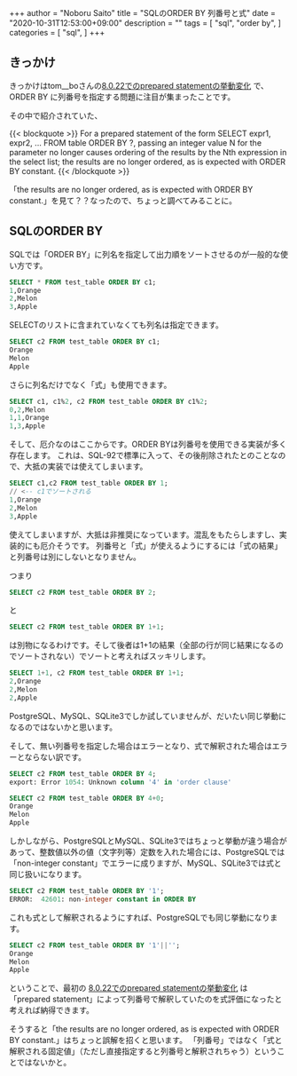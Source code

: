 +++
author = "Noboru Saito"
title = "SQLのORDER BY 列番号と式"
date = "2020-10-31T12:53:00+09:00"
description = ""
tags = [
    "sql",
    "order by",
]
categories = [
    "sql",
]
+++

## きっかけ

きっかけはtom__boさんの[8.0.22でのprepared statementの挙動変化](https://tombo2.hatenablog.com/entry/2020/10/29/135053) で、ORDER BY に列番号を指定する問題に注目が集まったことです。

その中で紹介されていた、

{{< blockquote >}}
For a prepared statement of the form SELECT expr1, expr2, ... FROM table ORDER BY ?, passing an integer value N for the parameter no longer causes ordering of the results by the Nth expression in the select list; the results are no longer ordered, as is expected with ORDER BY constant.
{{< /blockquote >}}

「the results are no longer ordered, as is expected with ORDER BY constant.」を見て？？なったので、ちょっと調べてみることに。

## SQLのORDER BY

SQLでは「ORDER BY」に列名を指定して出力順をソートさせるのが一般的な使い方です。

```SQL
SELECT * FROM test_table ORDER BY c1;
1,Orange
2,Melon
3,Apple
```

SELECTのリストに含まれていなくても列名は指定できます。

```SQL
SELECT c2 FROM test_table ORDER BY c1;
Orange
Melon
Apple
```

さらに列名だけでなく「式」も使用できます。

```SQL
SELECT c1, c1%2, c2 FROM test_table ORDER BY c1%2;
0,2,Melon
1,1,Orange
1,3,Apple
```

そして、厄介なのはここからです。ORDER BYは列番号を使用できる実装が多く存在します。
これは、SQL-92で標準に入って、その後削除されたとのことなので、大抵の実装では使えてしまいます。

```SQL
SELECT c1,c2 FROM test_table ORDER BY 1;
// <-- c1でソートされる
1,Orange
2,Melon
3,Apple
```

使えてしまいますが、大抵は非推奨になっています。混乱をもたらしますし、実装的にも厄介そうです。
列番号と「式」が使えるようにするには「式の結果」と列番号は別にしないとなりません。

つまり

```SQL
SELECT c2 FROM test_table ORDER BY 2;
```
と
```SQL
SELECT c2 FROM test_table ORDER BY 1+1;
```

は別物になるわけです。そして後者は1+1の結果（全部の行が同じ結果になるのでソートされない）でソートと考えればスッキリします。

```SQL
SELECT 1+1, c2 FROM test_table ORDER BY 1+1;
2,Orange
2,Melon
2,Apple
```

PostgreSQL、MySQL、SQLite3でしか試していませんが、だいたい同じ挙動になるのではないかと思います。

そして、無い列番号を指定した場合はエラーとなり、式で解釈された場合はエラーとならない訳です。

```SQL
SELECT c2 FROM test_table ORDER BY 4;
export: Error 1054: Unknown column '4' in 'order clause'
```

```SQL
SELECT c2 FROM test_table ORDER BY 4+0;
Orange
Melon
Apple
```

しかしながら、PostgreSQLとMySQL、SQLite3ではちょっと挙動が違う場合があって、整数値以外の値（文字列等）定数を入れた場合には、PostgreSQLでは「non-integer constant」でエラーに成りますが、MySQL、SQLite3では式と同じ扱いになります。

```SQL
SELECT c2 FROM test_table ORDER BY '1';
ERROR:  42601: non-integer constant in ORDER BY
```

これも式として解釈されるようにすれば、PostgreSQLでも同じ挙動になります。

```SQL
SELECT c2 FROM test_table ORDER BY '1'||'';
Orange
Melon
Apple
```

ということで、最初の [8.0.22でのprepared statementの挙動変化](https://tombo2.hatenablog.com/entry/2020/10/29/135053) は「prepared statement」によって列番号で解釈していたのを式評価になったと考えれば納得できます。

そうすると「the results are no longer ordered, as is expected with ORDER BY constant.」はちょっと誤解を招くと思います。
「列番号」ではなく「式と解釈される固定値」（ただし直接指定すると列番号と解釈されちゃう）ということではないかと。
